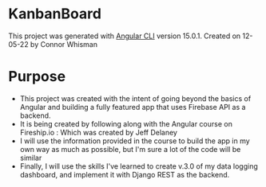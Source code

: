 # KanbanBoard

This project was generated with [Angular CLI](https://github.com/angular/angular-cli) version 15.0.1.
Created on 12-05-22 by Connor Whisman

# Purpose

- This project was created with the intent of going beyond the basics of Angular and building a fully featured app that uses Firebase API as a backend.
- It is being created by following along with the Angular course on Fireship.io : Which was created by Jeff Delaney
- I will use the information provided in the course to build the app in my own way as much as possible, but I'm sure a lot of the code will be similar
- Finally, I will use the skills I've learned to create v.3.0 of my data logging dashboard, and implement it with Django REST as the backend.
